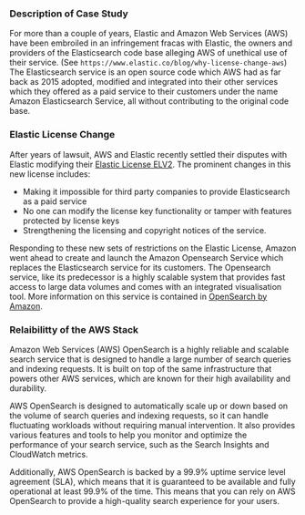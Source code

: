 ### Description of Case Study
For more than a couple of years, Elastic and Amazon Web Services (AWS) have been embroiled in an infringement fracas with Elastic, the owners and providers of the Elasticsearch code base alleging AWS of unethical use of their service. (See `https://www.elastic.co/blog/why-license-change-aws`) The Elasticsearch service is an open source code which AWS had as far back as 2015 adopted, modified and integrated into their other services which they offered as a paid service to their customers under the name Amazon Elasticsearch Service, all without contributing to the original code base.

### Elastic License Change
After years of lawsuit, AWS and Elastic recently settled their disputes with Elastic modifying their [Elastic License ELV2](https://www.elastic.co/licensing/elastic-license). The prominent changes in this new license includes:
* Making it impossible for third party companies to provide Elasticsearch as a paid service
* No one can modify the license key functionality or tamper with features protected by license keys
* Strengthening the licensing and copyright notices of the service.

Responding to these new sets of restrictions on the Elastic License, Amazon went ahead to create and launch the Amazon Opensearch Service which replaces the Elasticsearch service for its customers. The Opensearch service, like its predecessor is a highly scalable system that provides fast access to large data volumes and comes with an integrated visualisation tool. More information on this service is contained in [OpenSearch by Amazon](https://aws.amazon.com/blogs/aws/announcing-amazon-opensearch-service-which-supports-opensearch-10/).

### Relaibilitty of the AWS Stack
Amazon Web Services (AWS) OpenSearch is a highly reliable and scalable search service that is designed to handle a large number of search queries and indexing requests. It is built on top of the same infrastructure that powers other AWS services, which are known for their high availability and durability.

AWS OpenSearch is designed to automatically scale up or down based on the volume of search queries and indexing requests, so it can handle fluctuating workloads without requiring manual intervention. It also provides various features and tools to help you monitor and optimize the performance of your search service, such as the Search Insights and CloudWatch metrics.

Additionally, AWS OpenSearch is backed by a 99.9% uptime service level agreement (SLA), which means that it is guaranteed to be available and fully operational at least 99.9% of the time. This means that you can rely on AWS OpenSearch to provide a high-quality search experience for your users.
